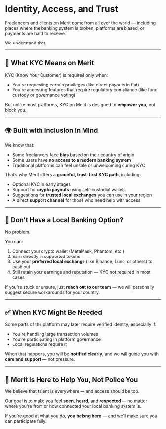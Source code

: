 # Identity, Access, and Trust

Freelancers and clients on Merit come from all over the world — including places where the banking system is broken, platforms are biased, or payments are hard to receive.

We understand that.

---

## 🤝 What KYC Means on Merit

KYC (Know Your Customer) is required only when:

- You're requesting certain privileges (like direct payouts in fiat)
- You're accessing features that require regulatory compliance (like fund custody or governance voting)

But unlike most platforms, KYC on Merit is designed to **empower you**, not block you.

---

## 🌍 Built with Inclusion in Mind

We know that:

- Some freelancers face **bias** based on their country of origin  
- Some users have **no access to a modern banking system**  
- Traditional platforms can feel unsafe or unwelcoming during KYC

That’s why Merit offers a **graceful, trust-first KYC path**, including:

- Optional KYC in early stages  
- Support for **crypto payouts** using self-custodial wallets  
- Suggestions for **trusted local exchanges** you can use in your region  
- A direct **support channel** for those who need help with access

---

## 💸 Don’t Have a Local Banking Option?

No problem.

You can:

1. Connect your crypto wallet (MetaMask, Phantom, etc.)
2. Earn directly in supported tokens
3. Use your **preferred local exchange** (like Binance, Luno, or others) to cash out
4. Still retain your earnings and reputation — KYC not required in most cases

If you're stuck or unsure, just **reach out to our team** — we will personally suggest secure workarounds for your country.

---

## ✅ When KYC Might Be Needed

Some parts of the platform may later require verified identity, especially if:

- You're handling large transaction volumes
- You’re participating in platform governance
- Local regulations require it

When that happens, you will be **notified clearly**, and we will guide you with **care and support** — not pressure.

---

## 🧡 Merit is Here to Help You, Not Police You

We believe that talent is everywhere — and access should be too.

Our goal is to make you feel **seen**, **heard**, and **respected** — no matter where you're from or how connected your local banking system is.

If you’re good at what you do, **you belong here** — and we’ll make sure you can participate fully.
